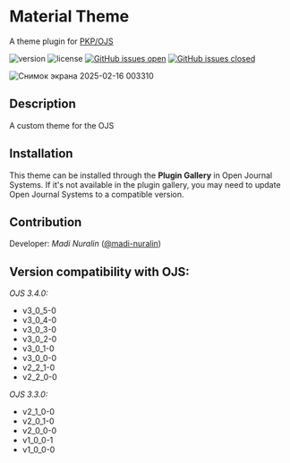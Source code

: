 # Material Theme
A theme plugin for [PKP/OJS](https://pkp.sfu.ca/ojs/)

![version](https://img.shields.io/github/v/release/madi-nuralin/material)
![license](https://img.shields.io/github/license/madi-nuralin/material)
<a href="https://github.com/madi-nuralin/material/issues?q=is%3Aopen+is%3Aissue" target="_blank">![GitHub issues open](https://img.shields.io/github/issues/madi-nuralin/material.svg)</a>
<a href="https://github.com/madi-nuralin/material/issues?q=is%3Aissue+is%3Aclosed" target="_blank">![GitHub issues closed](https://img.shields.io/github/issues-closed-raw/madi-nuralin/material.svg)</a>

![Снимок экрана 2025-02-16 003310](https://github.com/user-attachments/assets/542b534f-56fb-48e4-b02d-a8db0a9b1e58)

## Description
A custom theme for the OJS

## Installation
This theme can be installed through the **Plugin Gallery** in Open Journal Systems. If it's not available in the plugin gallery, you may need to update Open Journal Systems to a compatible version.

## Contribution

Developer: *Madi Nuralin* ([@madi-nuralin](https://github.com/madi-nuralin))

## Version compatibility with OJS:

*OJS 3.4.0:*
* v3_0_5-0
* v3_0_4-0
* v3_0_3-0
* v3_0_2-0
* v3_0_1-0
* v3_0_0-0
* v2_2_1-0
* v2_2_0-0

*OJS 3.3.0:*
* v2_1_0-0
* v2_0_1-0
* v2_0_0-0
* v1_0_0-1
* v1_0_0-0
